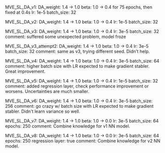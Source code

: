 MVE_SL_DA_v1:
    DA_weight: 1.4 -> 1.0
    beta: 1.0 -> 0.4 for 75 epochs, then fixed at 0.4s
    lr: 1e-5
    batch_size: 32

MVE_SL_DA_v2:
    DA_weight: 1.4 -> 1.0
    beta: 1.0 -> 0.4 
    lr: 1e-5
    batch_size: 32
    
MVE_SL_DA_v3:
    DA_weight: 1.4 -> 1.0
    beta: 1.0 -> 0.4 
    lr: 3e-5
    batch_size: 32
    comment: suffered some unexpected problem, model froze

MVE_SL_DA_v3_attempt2:
    DA_weight: 1.4 -> 1.0
    beta: 1.0 -> 0.4 
    lr: 3e-5
    batch_size: 32
    comment: same as v3, trying different seed. Didn't help.

MVE_SL_DA_v4:
    DA_weight: 1.4 -> 1.0
    beta: 1.0 -> 0.4 
    lr: 3e-5
    batch_size: 64
    comment: higher batch size with LR expected to make gradient stabler. Great improvement.

MVE_SL_DA_v5:
    DA_weight: 1.4 -> 1.0
    beta: 1.0 -> 0.4 
    lr: 1e-5
    batch_size: 32
    comment: added regression layer, check performance improvement or worsens. Uncertainties are much smaller.

MVE_SL_DA_v6:
    DA_weight: 1.4 -> 1.0
    beta: 1.0 -> 0.4 
    lr: 3e-5
    batch_size: 256
    comment: go crazy w/ batch size with LR expected to make gradient stabler. Didn't learn variance so well.


MVE_SL_DA_v7:
    DA_weight: 1.4 -> 1.0
    beta: 1.0 -> 0.0
    lr: 3e-5
    batch_size: 64
    epochs: 250
    comment: Combine knowledge for v1 NN model.

MVE_SL_DA_v8:
    DA_weight: 1.4 -> 1.0
    beta: 1.0 -> 0.0
    lr: 3e-5
    batch_size: 64
    epochs: 250
    regression layer: true
    comment: Combine knowledge for v2 NN model.
